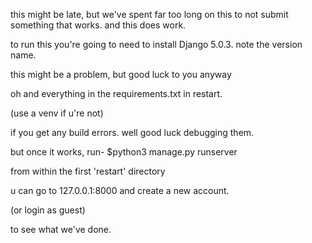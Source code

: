 this might be late, but we've spent far too long on this to not submit something that works. and this does work.

to run this you're going to need to install Django 5.0.3. note the version name.

this might be a problem, but good luck to you anyway

oh and everything in the requirements.txt in restart.


(use a venv if u're not)

if you get any build errors. well good luck debugging them.

but once it works,
run- $python3 manage.py runserver

from within the first 'restart' directory

u can go to 127.0.0.1:8000 and create a new account.

(or login as guest)

to see what we've done.

